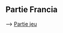 ## Partie Francia 
--> <a href="https://github.com/97Lucaas/miecolo-laravel/blob/main/resources/views/jeu.blade.php">Partie jeu</a>